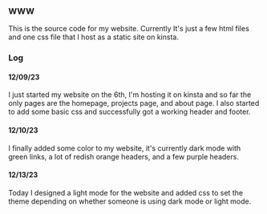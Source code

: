 ### WWW

This is the source code for my website. Currently It's just a few html
files and one css file that I host as a static site on kinsta.

### Log

#### 12/09/23
I just started my website on the 6th, I'm hosting it on kinsta and so far the
only pages are the homepage, projects page, and about page. I also started to add
some basic css and successfully got a working header and footer.

#### 12/10/23
I finally added some color to my website, it's currently dark mode with green
links, a lot of redish orange headers, and a few purple headers.

#### 12/13/23
Today I designed a light mode for the website and added css to set the
theme depending on whether someone is using dark mode or light mode.

